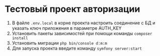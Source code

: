 # Тестовый проект авторизации

1. В файле `.env.local` в корне проекта настроить соединение с БД и указать ключ приложения в параметре AUTH_KEY
2. Установить пакеты зависимостей при помощи команды `composer install`
3. Установить миграции `php bin/console d:m:m`
4. Для запуска проекта введите команду `symfony server:start`
